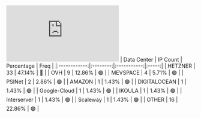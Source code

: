![Diagramm](https://github.com/obajay/StateSync-snapshots/blob/main/Projects/Sge/1/README.md)
| Data Center | IP Count | Percentage | Freq |
|:------------:|:--------:|:-----------:|:-----:|
| HETZNER | 33 | 47.14% | 🔴 |
| OVH | 9 | 12.86% | 🟢 |
| MEVSPACE | 4 | 5.71% | 🟢 |
| PSINet | 2 | 2.86% | 🟢 |
| AMAZON | 1 | 1.43% | 🟢 |
| DIGITALOCEAN | 1 | 1.43% | 🟢 |
| Google-Cloud | 1 | 1.43% | 🟢 |
| IKOULA | 1 | 1.43% | 🟢 |
| Interserver | 1 | 1.43% | 🟢 |
| Scaleway | 1 | 1.43% | 🟢 |
| OTHER | 16 | 22.86% | 🟢 |